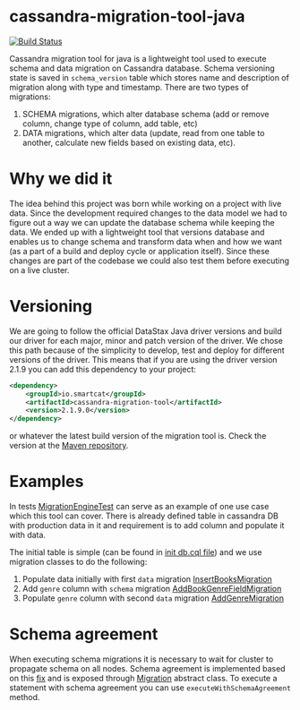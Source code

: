 # cassandra-migration-tool-java
[![Build Status](https://travis-ci.org/smartcat-labs/cassandra-migration-tool-java.svg?branch=develop)](https://travis-ci.org/smartcat-labs/cassandra-migration-tool-java)

Cassandra migration tool for java is a lightweight tool used to execute schema and data migration on Cassandra database. Schema versioning state is saved in `schema_version` table which stores name and description of migration along with type and timestamp. There are two types of migrations:
1. SCHEMA migrations, which alter database schema (add or remove column, change type of column, add table, etc)
2. DATA migrations, which alter data (update, read from one table to another, calculate new fields based on existing data, etc).

# Why we did it

The idea behind this project was born while working on a project with live data. Since the development required changes to the data model we had to figure out a way we can update the database schema while keeping the data. We ended up with a lightweight tool that versions database and enables us to change schema and transform data when and how we want (as a part of a build and deploy cycle or application itself). Since these changes are part of the codebase we could also test them before executing on a live cluster.


# Versioning

We are going to follow the official DataStax Java driver versions and build our driver for each major, minor and patch version of the driver. We chose this path because of the simplicity to develop, test and deploy for different versions of the driver.
This means that if you are using the driver version 2.1.9 you can add this dependency to your project:
```xml
<dependency>
    <groupId>io.smartcat</groupId>
    <artifactId>cassandra-migration-tool</artifactId>
    <version>2.1.9.0</version>
</dependency>
```
or whatever the latest build version of the migration tool is. Check the version at the [Maven repository](http://mvnrepository.com/artifact/io.smartcat/cassandra-migration-tool).

# Examples
In tests [MigrationEngineTest](src/test/java/io/smartcat/migration/MigrationEngineTest.java) can serve as an example of one use case which this tool can cover. There is already defined table in cassandra DB with production data in it and requirement is to add column and populate it with data.

The initial table is simple (can be found in [init db.cql file](src/test/resources/db.cql)) and we use migration classes to do the following:

1. Populate data initially with first `data` migration [InsertBooksMigration](src/test/java/io/smartcat/migration/migrations/data/InsertBooksMigration.java)
2. Add `genre` column with `schema` migration [AddBookGenreFieldMigration](src/test/java/io/smartcat/migration/migrations/schema/AddBookGenreFieldMigration.java)
3. Populate `genre` column with second `data` migration [AddGenreMigration](src/test/java/io/smartcat/migration/migrations/data/AddGenreMigration.java)

# Schema agreement
When executing schema migrations it is necessary to wait for cluster to propagate schema on all nodes. Schema agreement is implemented based on this [fix](https://datastax-oss.atlassian.net/browse/JAVA-669) and is exposed through [Migration](src/main/java/io/smartcat/migration/Migration.java) abstract class.
To execute a statement with schema agreement you can use `executeWithSchemaAgreement` method.

